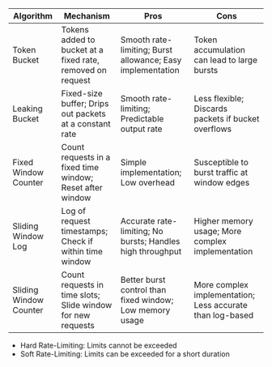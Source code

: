 | Algorithm              | Mechanism                                                   | Pros                                                       | Cons                                                      |
| ---------------------- | ----------------------------------------------------------- | ---------------------------------------------------------- | --------------------------------------------------------- |
| Token Bucket           | Tokens added to bucket at a fixed rate, removed on request  | Smooth rate-limiting; Burst allowance; Easy implementation | Token accumulation can lead to large bursts               |
| Leaking Bucket         | Fixed-size buffer; Drips out packets at a constant rate     | Smooth rate-limiting; Predictable output rate              | Less flexible; Discards packets if bucket overflows       |
| Fixed Window Counter   | Count requests in a fixed time window; Reset after window   | Simple implementation; Low overhead                        | Susceptible to burst traffic at window edges              |
| Sliding Window Log     | Log of request timestamps; Check if within time window      | Accurate rate-limiting; No bursts; Handles high throughput | Higher memory usage; More complex implementation          |
| Sliding Window Counter | Count requests in time slots; Slide window for new requests | Better burst control than fixed window; Low memory usage   | More complex implementation; Less accurate than log-based |

- Hard Rate-Limiting: Limits cannot be exceeded
- Soft Rate-Limiting: Limits can be exceeded for a short duration